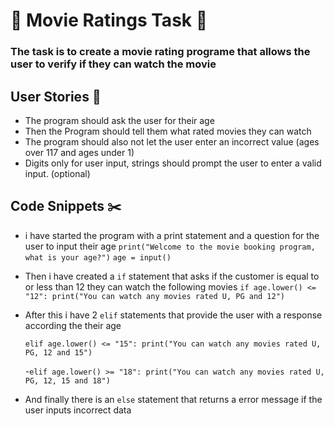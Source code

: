 # :movie_camera: Movie Ratings Task :movie_camera:



### The task is to create a movie rating programe that allows the user to verify if they can watch the movie

## User Stories :paperclip:
- The program should ask the user for their age
- Then the Program should tell them what rated movies they can watch 
- The program should also not let the user enter an incorrect value (ages over 117 and ages under 1)
- Digits only for user input, strings should prompt the user to enter a valid input. (optional)

## Code Snippets :scissors:
 * i have started the program with a print statement and a question for the user to input their age 
```print("Welcome to the movie booking program, what is your age?")```
```age = input()```
 * Then i have created a `if` statement that asks if the customer is equal to or less than 12 they can watch the following movies ```if age.lower() <= "12":
    print("You can watch any movies rated U, PG and 12")```
 * After this i have 2 `elif` statements that provide the user with a response according the their age 

    `elif age.lower() <= "15":
    print("You can watch any movies rated U, PG, 12 and 15")`
    
    -`elif age.lower() >= "18":
    print("You can watch any movies rated U, PG, 12, 15 and 18")`
* And finally there is an `else` statement that returns a error message if the user inputs incorrect data
